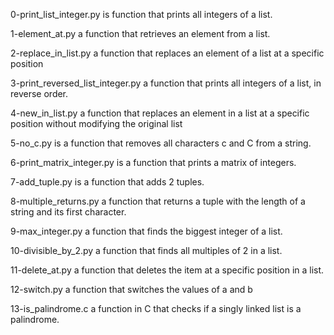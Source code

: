 0-print_list_integer.py is  function that prints all integers of a list.

1-element_at.py a function that retrieves an element from a list.

2-replace_in_list.py a function that replaces an element of a list at a specific position

3-print_reversed_list_integer.py a function that prints all integers of a list, in reverse order.

4-new_in_list.py a function that replaces an element in a list at a specific position
  without modifying the original list

5-no_c.py is a function that removes all characters c and C from a string.

6-print_matrix_integer.py is a function that prints a matrix of integers.

7-add_tuple.py is a function that adds 2 tuples.

8-multiple_returns.py a function that returns a tuple with the length of a string and its first character.

9-max_integer.py a function that finds the biggest integer of a list. 

10-divisible_by_2.py a function that finds all multiples of 2 in a list.

11-delete_at.py a function that deletes the item at a specific position in a list.

12-switch.py a function that switches the values of a and b

13-is_palindrome.c a function in C that checks if a singly linked list is a palindrome.


